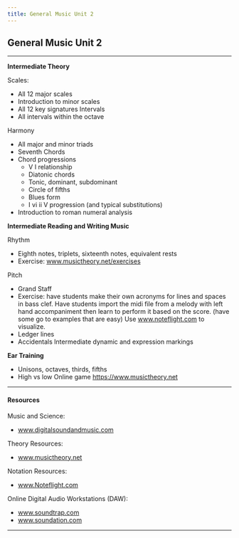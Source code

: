 ```yaml
---
title: General Music Unit 2
---
```

<!-- # General Music Unit 12 -->

## General Music Unit 2

- - -

**Intermediate Theory**

Scales: 

* All 12 major scales
* Introduction to minor scales
* All 12 key signatures
Intervals  
*  All intervals within the octave

Harmony

* All major and minor triads
* Seventh Chords
* Chord progressions
  * V  I relationship
  * Diatonic chords
  * Tonic, dominant, subdominant
  * Circle of fifths
  * Blues form
  * I  vi  ii  V progression (and typical substitutions)
* Introduction to roman numeral analysis

**Intermediate Reading and Writing Music**

Rhythm

* Eighth notes, triplets, sixteenth notes, equivalent rests
* Exercise: www.musictheory.net/exercises

Pitch

* Grand Staff
* Exercise: have students make their own acronyms for lines and spaces in bass clef.
  Have students import the midi file from a melody with left hand accompaniment then learn to perform it based on the score.  (have some go to examples that are easy)  Use www.noteflight.com to visualize.  
* Ledger lines
* Accidentals
Intermediate dynamic and expression markings

**Ear Training**

* Unisons, octaves, thirds, fifths  
* High vs low Online game https://www.musictheory.net

- - -

#### Resources

Music and Science:

* www.digitalsoundandmusic.com

Theory Resources:

* www.musictheory.net

Notation Resources:

* www.Noteflight.com

Online Digital Audio Workstations (DAW):

* www.soundtrap.com
* www.soundation.com

- - -
